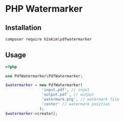 PHP Watermarker
===================
Installation
-------------

```bash
composer require h2akim\pdfwatermarker
```

Usage
-------------

```php
<?php

use PdfWatermarker\PdfWatermarker;

$watermarker = new PdfWatermarker(
                'input.pdf', // input
                'output.pdf', // output
                'watermark.png', // watermark file
                'center' // watermark position
               );
$watermarker->create();
```